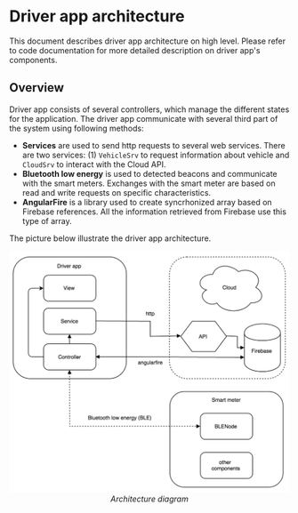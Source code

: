# Driver app architecture

This document describes driver app architecture on high level. Please refer to code documentation for more detailed description on driver app's components.

## Overview

Driver app consists of several controllers, which manage the different states for the application. The driver app communicate with several third part of the system using following methods:
- **Services** are used to send http requests to several web services. There are two services: (1) `VehicleSrv` to request information about vehicle and `CloudSrv` to interact with the Cloud API.
- **Bluetooth low energy** is used to detected beacons and communicate with the smart meters. Exchanges with the smart meter are based on read and write requests on specific characteristics.
- **AngularFire** is a library used to create syncrhonized array based on Firebase references. All the information retrieved from Firebase use this type of array.

The picture below illustrate the driver app architecture.

<p align="center">
  <img src="assets/generalArchitecture.png" width="600"/><br/>
  <i>Architecture diagram</i>
</p>

